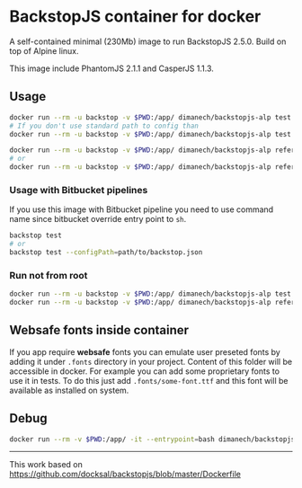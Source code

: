 # BackstopJS container for docker

A self-contained minimal (230Mb) image to run BackstopJS 2.5.0. Build on top of Alpine linux.

This image include PhantomJS 2.1.1 and CasperJS 1.1.3.

## Usage

```sh
docker run --rm -u backstop -v $PWD:/app/ dimanech/backstopjs-alp test
# If you don't use standard path to config than
docker run --rm -u backstop -v $PWD:/app/ dimanech/backstopjs-alp test --configPath=path/to/backstop.json
```

```sh
docker run --rm -u backstop -v $PWD:/app/ dimanech/backstopjs-alp reference
# or
docker run --rm -u backstop -v $PWD:/app/ dimanech/backstopjs-alp reference --configPath=path/to/backstop.json
```

### Usage with Bitbucket pipelines

If you use this image with Bitbucket pipeline you need to use command name since bitbucket override entry point to `sh`.

```sh
backstop test
# or
backstop test --configPath=path/to/backstop.json
```

### Run not from root

```sh
docker run --rm -u backstop -v $PWD:/app/ dimanech/backstopjs-alp test
docker run --rm -u backstop -v $PWD:/app/ dimanech/backstopjs-alp reference
```

## Websafe fonts inside container

If you app require **websafe** fonts you can emulate user preseted fonts by adding it under `.fonts` directory in your project. Content of this folder will be accessible in docker. For example you can add some proprietary fonts to use it in tests. To do this just add `.fonts/some-font.ttf` and this font will be available as installed on system.

## Debug

```sh
docker run --rm -v $PWD:/app/ -it --entrypoint=bash dimanech/backstopjs-alp
```

---

This work based on https://github.com/docksal/backstopjs/blob/master/Dockerfile
